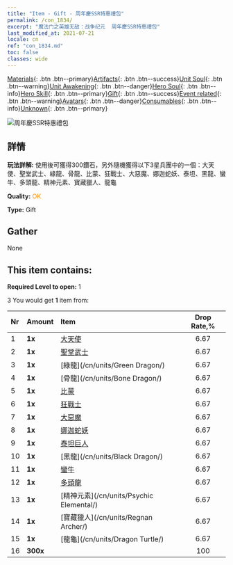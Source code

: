 ```yaml
---
title: "Item - Gift - 周年慶SSR特惠禮包"
permalink: /con_1834/
excerpt: "魔法门之英雄无敌：战争纪元  周年慶SSR特惠禮包"
last_modified_at: 2021-07-21
locale: cn
ref: "con_1834.md"
toc: false
classes: wide
---
```

 [Materials](/ItemsCN/){: .btn .btn--primary}[Artifacts](/ItemsCN/Artifacts/){: .btn .btn--success}[Unit Soul](/ItemsCN/UnitSoul/){: .btn .btn--warning}[Unit Awakening](/ItemsCN/UnitAwakening/){: .btn .btn--danger}[Hero Soul](/ItemsCN/HeroSoul/){: .btn .btn--info}[Hero Skill](/ItemsCN/HeroSkill/){: .btn .btn--primary}[Gift](/ItemsCN/Gift/){: .btn .btn--success}[Event related](/ItemsCN/Events/){: .btn .btn--warning}[Avatars](/ItemsCN/Avatars/){: .btn .btn--danger}[Consumables](/ItemsCN/Consumables/){: .btn .btn--info}[Unknown](/ItemsCN/Unknown/){: .btn .btn--primary}

 ![周年慶SSR特惠禮包](/images/t/i_907456.png)

## 詳情
 **玩法詳解:** 使用後可獲得300鑽石，另外隨機獲得以下3星兵團中的一個：大天使、聖堂武士、綠龍、骨龍、比蒙、狂戰士、大惡魔、娜迦蛇妖、泰坦、黑龍、蠻牛、多頭龍、精神元素、寶藏獵人、龍龜

 **Quality:** <span style="color: #FF8C00">OK</span>

 **Type:** Gift

## Gather

  None

## This item contains:

 **Required Level to open:** 1

 3 You would get **1** item  from:

  | Nr | Amount |     Item    | Drop Rate,% |
  |:---|:-------|:------------|:---------:|
  | 1 |  **1x** | [大天使](/cn/units/Angel/) | 6.67 | 
  | 2 |  **1x** | [聖堂武士](/cn/units/Paladin/) | 6.67 | 
  | 3 |  **1x** | [綠龍](/cn/units/Green Dragon/) | 6.67 | 
  | 4 |  **1x** | [骨龍](/cn/units/Bone Dragon/) | 6.67 | 
  | 5 |  **1x** | [比蒙](/cn/units/Behemoth/) | 6.67 | 
  | 6 |  **1x** | [狂戰士](/cn/units/Berserker/) | 6.67 | 
  | 7 |  **1x** | [大惡魔](/cn/units/Devil/) | 6.67 | 
  | 8 |  **1x** | [娜迦蛇妖](/cn/units/Naga/) | 6.67 | 
  | 9 |  **1x** | [泰坦巨人](/cn/units/Giant/) | 6.67 | 
  | 10 |  **1x** | [黑龍](/cn/units/Black Dragon/) | 6.67 | 
  | 11 |  **1x** | [蠻牛](/cn/units/Gorgon/) | 6.67 | 
  | 12 |  **1x** | [多頭龍](/cn/units/Hydra/) | 6.67 | 
  | 13 |  **1x** | [精神元素](/cn/units/Psychic Elemental/) | 6.67 | 
  | 14 |  **1x** | [寶藏獵人](/cn/units/Regnan Archer/) | 6.67 | 
  | 15 |  **1x** | [龍龜](/cn/units/Dragon Turtle/) | 6.67 | 
  | 16 |  **300x** | <i class="fas fa-gem"/> | 100 | 
